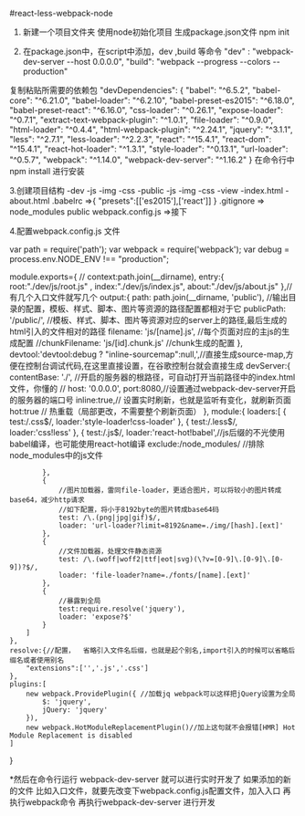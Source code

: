 #react-less-webpack-node
1.	新建一个项目文件夹	使用node初始化项目  生成package.json文件
npm init

2.   在package.json中，在script中添加，dev ,build 等命令
"dev" : "webpack-dev-server --host 0.0.0.0",
"build": "webpack --progress --colors --production"

复制粘贴所需要的依赖包
"devDependencies": {
    "babel": "^6.5.2",
    "babel-core": "^6.21.0",
    "babel-loader": "^6.2.10",
    "babel-preset-es2015": "^6.18.0",
    "babel-preset-react": "^6.16.0",
    "css-loader": "^0.26.1",
    "expose-loader": "^0.7.1",
    "extract-text-webpack-plugin": "^1.0.1",
    "file-loader": "^0.9.0",
    "html-loader": "^0.4.4",
    "html-webpack-plugin": "^2.24.1",
    "jquery": "^3.1.1",
    "less": "^2.7.1",
    "less-loader": "^2.2.3",
    "react": "^15.4.1",
    "react-dom": "^15.4.1",
    "react-hot-loader": "^1.3.1",
    "style-loader": "^0.13.1",
    "url-loader": "^0.5.7",
    "webpack": "^1.14.0",
    "webpack-dev-server": "^1.16.2"
  }
在命令行中 npm install 进行安装

3.创建项目结构
-dev
-js
-img
-css
-public
-js
-img
-css
-view
-index.html
-about.html
.babelrc =>{ "presets":[['es2015'],['react']] }
.gitignore => node_modules public
webpack.config.js =>接下

4.配置webpack.config.js 文件

var path = require('path');
var webpack = require('webpack');
var debug = process.env.NODE_ENV !== "production";

module.exports={
	// context:path.join(__dirname),
	entry:{
			root:"./dev/js/root.js" ,
			index:"./dev/js/index.js",
			about:"./dev/js/about.js"
		  },//有几个入口文件就写几个
	output:{
		path: path.join(__dirname, 'public'), //输出目录的配置，模板、样式、脚本、图片等资源的路径配置都相对于它
        publicPath: '/public/', //模板、样式、脚本、图片等资源对应的server上的路径,最后生成的html引入的文件相对的路径
        filename: 'js/[name].js',            //每个页面对应的主js的生成配置
        //chunkFilename: 'js/[id].chunk.js'   //chunk生成的配置
	},
	devtool:'devtool:debug ? "inline-sourcemap":null,',//直接生成source-map,方便在控制台调试代码,在这里直接设置，在谷歌控制台就会直接生成
	devServer:{
		contentBase: './',  //开启的服务器的根路径，可自动打开当前路径中的index.html文件，你懂的
		// host: '0.0.0.0',
		port:8080,//设置通过webpack-dev-server开启的服务器的端口号
		inline:true,// 设置实时刷新，也就是监听有变化，就刷新页面
		hot:true // 热重载（局部更改，不需要整个刷新页面）
	},
	module:{
		loaders:[
			{
				test:/\.css$/,
				loader:'style-loader!css-loader'
			},
			{
				test:/\.less$/,
				loader:'css!less'
			},
			{
				test:/\.js$/,
				loader:'react-hot!babel',//js后缀的不光使用babel编译，也可能使用react-hot编译
				exclude:/node_modules/ //排除node_modules中的js文件
				
			},
			{
                //图片加载器，雷同file-loader，更适合图片，可以将较小的图片转成base64，减少http请求
                //如下配置，将小于8192byte的图片转成base64码
                test: /\.(png|jpg|gif)$/,
                loader: 'url-loader?limit=8192&name=./img/[hash].[ext]'
            },
            {
                //文件加载器，处理文件静态资源
                test: /\.(woff|woff2|ttf|eot|svg)(\?v=[0-9]\.[0-9]\.[0-9])?$/,
                loader: 'file-loader?name=./fonts/[name].[ext]'
            },
            {
            	//暴露到全局
            	test:require.resolve('jquery'), 
            	loader: 'expose?$'
            }
		]
	},
	resolve:{//配置，  省略引入文件名后缀，也就是起个别名,import引入的时候可以省略后缀名或者使用别名
		"extensions":['','.js','.css']
	},
	plugins:[
		new webpack.ProvidePlugin({ //加载jq webpack可以这样把jQuery设置为全局
            $: 'jquery',
            jQuery: 'jquery'
        }),
        new webpack.HotModuleReplacementPlugin()//加上这句就不会报错[HMR] Hot Module Replacement is disabled
	]

}

*然后在命令行运行 webpack-dev-server 就可以进行实时开发了
如果添加的新的文件 比如入口文件，就要先改变下webpack.config.js配置文件，加入入口
再执行webpack命令  再执行webpack-dev-server 进行开发














 













